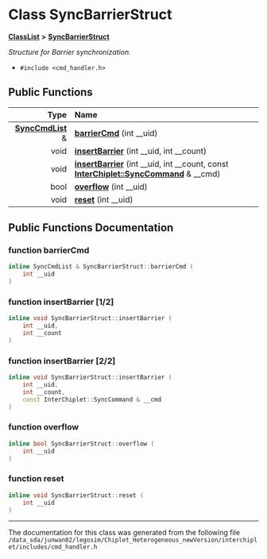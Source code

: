 
# Class SyncBarrierStruct



[**ClassList**](annotated.md) **>** [**SyncBarrierStruct**](classSyncBarrierStruct.md)



_Structure for Barrier synchronization._ 

* `#include <cmd_handler.h>`















## Public Functions

| Type | Name |
| ---: | :--- |
|  [**SyncCmdList**](cmd__handler_8h.md#typedef-synccmdlist) & | [**barrierCmd**](#function-barriercmd) (int \_\_uid) <br> |
|  void | [**insertBarrier**](#function-insertbarrier-12) (int \_\_uid, int \_\_count) <br> |
|  void | [**insertBarrier**](#function-insertbarrier-22) (int \_\_uid, int \_\_count, const [**InterChiplet::SyncCommand**](classInterChiplet_1_1SyncCommand.md) & \_\_cmd) <br> |
|  bool | [**overflow**](#function-overflow) (int \_\_uid) <br> |
|  void | [**reset**](#function-reset) (int \_\_uid) <br> |








## Public Functions Documentation


### function barrierCmd 

```C++
inline SyncCmdList & SyncBarrierStruct::barrierCmd (
    int __uid
) 
```




### function insertBarrier [1/2]

```C++
inline void SyncBarrierStruct::insertBarrier (
    int __uid,
    int __count
) 
```




### function insertBarrier [2/2]

```C++
inline void SyncBarrierStruct::insertBarrier (
    int __uid,
    int __count,
    const InterChiplet::SyncCommand & __cmd
) 
```




### function overflow 

```C++
inline bool SyncBarrierStruct::overflow (
    int __uid
) 
```




### function reset 

```C++
inline void SyncBarrierStruct::reset (
    int __uid
) 
```




------------------------------
The documentation for this class was generated from the following file `/data_sda/junwan02/legosim/Chiplet_Heterogeneous_newVersion/interchiplet/includes/cmd_handler.h`